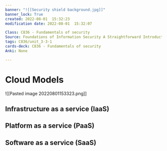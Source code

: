 ```yaml
---
banner: "![[Security shield background.jpg]]"
banner_lock: True
created: 2022-08-01  15:32:23
modification date: 2022-08-01  15:32:07

Class: C836 - Fundamentals of security
Source: Foundations of Information Security A Straightforward Introduction
tags: C836/unit_3-3-1
cards-deck: C836 - Fundamentals of security
Anki: None

---
```


# Cloud Models
![[Pasted image 20220801153323.png]]
## Infrastructure as a service (IaaS)

## Platform as a service (PaaS)

## Software as a service (SaaS)
